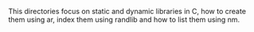 This directories focus on static and dynamic libraries in C, how to create them using ar, index them using randlib and how to list them using nm.
